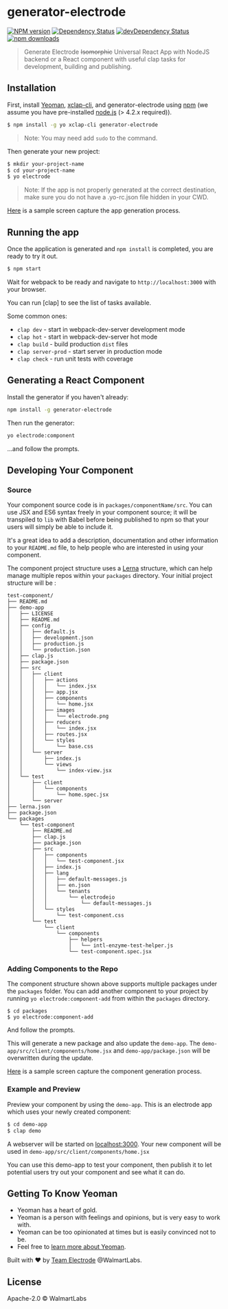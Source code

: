 # generator-electrode

[![NPM version][npm-image]][npm-url] [![Dependency Status][daviddm-image]][daviddm-url] [![devDependency Status][daviddm-dev-image]][daviddm-dev-url] [![npm downloads][npm-downloads-image]][npm-downloads-url]
> Generate Electrode ~~Isomorphic~~ Universal React App with NodeJS backend or a React component with useful clap tasks for development, building and publishing.

## Installation

First, install [Yeoman], [xclap-cli], and generator-electrode using [npm] (we assume you have pre-installed [node.js] (> 4.2.x required)).

```bash
$ npm install -g yo xclap-cli generator-electrode
```

> Note: You may need add `sudo` to the command.

Then generate your new project:

```bash
$ mkdir your-project-name
$ cd your-project-name
$ yo electrode
```
> Note: If the app is not properly generated at the correct destination, make sure you do not have a .yo-rc.json file hidden in your CWD.

[Here](https://github.com/animesh10/tutorials/blob/master/generateApp.gif) is a sample screen capture the app generation process.

## Running the app

Once the application is generated and `npm install` is completed, you are ready to try it out.

```bash
$ npm start
```

Wait for webpack to be ready and navigate to `http://localhost:3000` with your browser.

You can run [clap] to see the list of tasks available.

Some common ones:

  - `clap dev` - start in webpack-dev-server development mode
  - `clap hot` - start in webpack-dev-server hot mode
  - `clap build` - build production `dist` files
  - `clap server-prod` - start server in production mode
  - `clap check` - run unit tests with coverage

## Generating a React Component
  Install the generator if you haven't already:

  ```bash
  npm install -g generator-electrode
  ```

  Then run the generator:

  ```bash
  yo electrode:component
  ```

...and follow the prompts.

## Developing Your Component

### Source

Your component source code is in `packages/componentName/src`. You can use JSX and ES6 syntax freely in
your component source; it will be transpiled to `lib` with Babel before being
published to npm so that your users will simply be able to include it.

It's a great idea to add a description, documentation and other information to
your `README.md` file, to help people who are interested in using your
component.

The component project structure uses a [Lerna](https://lernajs.io/) structure, which can help manage multiple repos within your `packages` directory. Your initial project structure will be :

```text
test-component/
├── README.md
├── demo-app
│   ├── LICENSE
│   ├── README.md
│   ├── config
│   │   ├── default.js
│   │   ├── development.json
│   │   ├── production.js
│   │   └── production.json
│   ├── clap.js
│   ├── package.json
│   ├── src
│   │   ├── client
│   │   │   ├── actions
│   │   │   │   └── index.jsx
│   │   │   ├── app.jsx
│   │   │   ├── components
│   │   │   │   └── home.jsx
│   │   │   ├── images
│   │   │   │   └── electrode.png
│   │   │   ├── reducers
│   │   │   │   └── index.jsx
│   │   │   ├── routes.jsx
│   │   │   └── styles
│   │   │       └── base.css
│   │   └── server
│   │       ├── index.js
│   │       └── views
│   │           └── index-view.jsx
│   └── test
│       ├── client
│       │   └── components
│       │       └── home.spec.jsx
│       └── server
├── lerna.json
├── package.json
└── packages
    └── test-component
        ├── README.md
        ├── clap.js
        ├── package.json
        ├── src
        │   ├── components
        │   │   └── test-component.jsx
        │   ├── index.js
        │   ├── lang
        │   │   ├── default-messages.js
        │   │   ├── en.json
        │   │   └── tenants
        │   │       └── electrodeio
        │   │           └── default-messages.js
        │   └── styles
        │       └── test-component.css
        └── test
            └── client
                └── components
                    ├── helpers
                    │   └── intl-enzyme-test-helper.js
                    └── test-component.spec.jsx
```

### Adding Components to the Repo

The component structure shown above supports multiple packages under the `packages` folder.
You can add another component to your project by running `yo electrode:component-add` from within the `packages` directory.

```
$ cd packages
$ yo electrode:component-add
```
And follow the prompts.

This will generate a new package and also update the `demo-app`.
The `demo-app/src/client/components/home.jsx` and `demo-app/package.json` will be overwritten during the update.

[Here](https://github.com/animesh10/tutorials/blob/master/componentGenerator.gif) is a sample screen capture the component generation process.
### Example and Preview

Preview your component by using the `demo-app`. This is an electrode app which uses your newly created component:

```bash
$ cd demo-app
$ clap demo
```

A webserver will be started on [localhost:3000](http://127.0.0.1:3000).
Your new component will be used in `demo-app/src/client/components/home.jsx`

You can use this demo-app to test your component, then publish it to let
potential users try out your component and see what it can do.

## Getting To Know Yeoman

 * Yeoman has a heart of gold.
 * Yeoman is a person with feelings and opinions, but is very easy to work with.
 * Yeoman can be too opinionated at times but is easily convinced not to be.
 * Feel free to [learn more about Yeoman](http://yeoman.io/).

Built with :heart: by [Team Electrode](https://github.com/orgs/electrode-io/people) @WalmartLabs.

## License

Apache-2.0 © WalmartLabs


[npm-image]: https://badge.fury.io/js/generator-electrode.svg
[npm-url]: https://npmjs.org/package/generator-electrode
[daviddm-image]: https://david-dm.org/electrode-io/electrode/status.svg?path=packages/generator-electrode
[daviddm-url]: https://david-dm.org/electrode-io/electrode?path=packages/generator-electrode
[daviddm-dev-image]:https://david-dm.org/electrode-io/electrode/dev-status.svg?path=packages/generator-electrode
[daviddm-dev-url]:https://david-dm.org/electrode-io/electrode?path=packages/generator-electrode?type-dev
[npm-downloads-image]:https://img.shields.io/npm/dm/generator-electrode.svg
[npm-downloads-url]:https://www.npmjs.com/package/generator-electrode
[xclap-cli]: https://www.npmjs.com/package/xclap-cli
[Yeoman]: http://yeoman.io
[npm]: https://www.npmjs.com/
[node.js]: https://nodejs.org/
